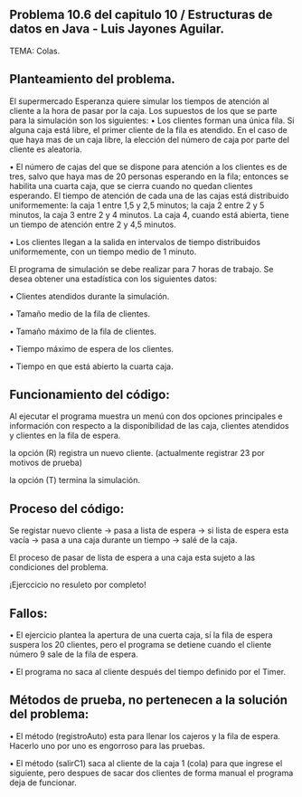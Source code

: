 

Problema 10.6 del capitulo 10 / Estructuras de datos en Java - Luis Jayones Aguilar.
---------------------------------------------------------------------------------------------

TEMA: Colas.

Planteamiento del problema.
---------------------------------------------------------------------------------------------

El supermercado Esperanza quiere simular los tiempos de atención al cliente a la
hora de pasar por la caja. Los supuestos de los que se parte para la simulación son los
siguientes:
• Los clientes forman una única fila. Si alguna caja está libre, el primer cliente de
la fila es atendido. En el caso de que haya mas de un caja libre, la elección del
número de caja por parte del cliente es aleatoria.

• El número de cajas del que se dispone para atención a los clientes es de tres, salvo
que haya mas de 20 personas esperando en la fila; entonces se habilita una cuarta
caja, que se cierra cuando no quedan clientes esperando. El tiempo de atención
de cada una de las cajas está distribuido uniformemente: la caja 1 entre 1,5 y 2,5
minutos; la caja 2 entre 2 y 5 minutos, la caja 3 entre 2 y 4 minutos. La caja 4,
cuando está abierta, tiene un tiempo de atención entre 2 y 4,5 minutos.

• Los clientes llegan a la salida en intervalos de tiempo distribuidos uniformemente,
con un tiempo medio de 1 minuto.

El programa de simulación se debe realizar para 7 horas de trabajo. Se desea obtener
una estadística con los siguientes datos:

• Clientes atendidos durante la simulación.

• Tamaño medio de la fila de clientes.

• Tamaño máximo de la fila de clientes.

• Tiempo máximo de espera de los clientes.

• Tiempo en que está abierto la cuarta caja.



Funcionamiento del código:
---------------------------------------------------------------------------------------------

Al ejecutar el programa muestra un menú con dos opciones principales e información con respecto a 
la disponibilidad de las caja, clientes atendidos y clientes en la fila de espera.

la opción (R) registra un nuevo cliente. (actualmente registrar 23 por motivos de prueba)

la opción (T) termina la simulación.



Proceso del código:
---------------------------------------------------------------------------------------------

Se registar nuevo cliente -> pasa a lista de espera -> si lista de espera esta vacía -> pasa a una caja durante un tiempo -> salé de la caja.

El proceso de pasar de lista de espera a una caja esta sujeto a las condiciones del problema.



¡Ejerccicio no resuleto por completo!

Fallos:
---------------------------------------------------------------------------------------------

• El ejercicio plantea la apertura de una cuerta caja, sí la fila de espera suspera los 20 clientes, pero
el programa se detiene cuando el cliente número 9 sale de la fila de espera.

• El programa no saca al cliente después del tiempo definido por el Timer.



Métodos de prueba, no pertenecen a la solución del problema:
---------------------------------------------------------------------------------------------

• El método (registroAuto) esta para llenar los cajeros y la fila de espera. Hacerlo uno por uno es engorroso para las pruebas.

• El método (salirC1) saca al cliente de la caja 1 (cola) para que ingrese el siguiente, pero despues de sacar dos clientes de forma manual el programa deja de funcionar. 


